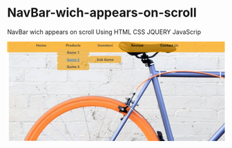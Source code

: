 # NavBar-wich-appears-on-scroll
NavBar wich appears on scroll Using HTML CSS JQUERY JavaScrip 

![](https://github.com/u4saif/NavBar-wich-appears-on-scroll/blob/master/output.png)

